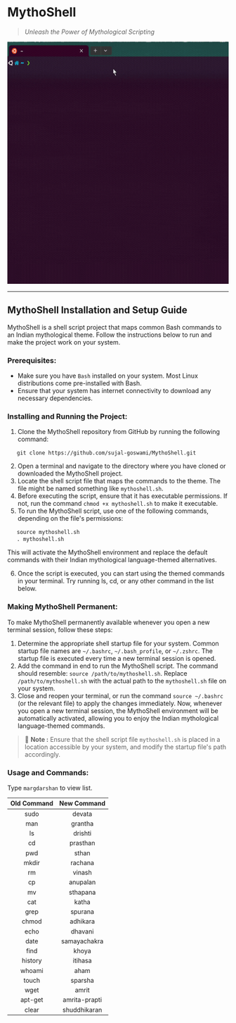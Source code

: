 
# MythoShell
> *Unleash the Power of Mythological Scripting*

<p align="center">
 <kbd><img src="https://github.com/sujal-goswami/MythoShell/blob/main/MythoShell.gif" width="550" height="550"/></kbd>
</p>

---------------------------------------
## MythoShell Installation and Setup Guide
MythoShell is a shell script project that maps common Bash commands to an Indian mythological theme. Follow the instructions below to run and make the project work on your system.

### Prerequisites:
- Make sure you have `Bash` installed on your system. Most Linux distributions come pre-installed with Bash.
- Ensure that your system has internet connectivity to download any necessary dependencies.
 
### Installing and Running the Project:
1. Clone the MythoShell repository from GitHub by running the following command:
```
   git clone https://github.com/sujal-goswami/MythoShell.git
```
2. Open a terminal and navigate to the directory where you have cloned or downloaded the MythoShell project.
3. Locate the shell script file that maps the commands to the theme. The file might be named something like `mythoshell.sh`.
4. Before executing the script, ensure that it has executable permissions. If not, run the command `chmod +x mythoshell.sh` to make it executable.
5. To run the MythoShell script, use one of the following commands, depending on the file's permissions:
```
   source mythoshell.sh
   . mythoshell.sh
```
   This will activate the MythoShell environment and replace the default commands with their Indian mythological language-themed alternatives.
   
6. Once the script is executed, you can start using the themed commands in your terminal. Try running ls, cd, or any other command in the list below.

### Making MythoShell Permanent:
To make MythoShell permanently available whenever you open a new terminal session, follow these steps:
1. Determine the appropriate shell startup file for your system. Common startup file names are `~/.bashrc`, `~/.bash_profile`, or `~/.zshrc`. The startup file is executed every time a new terminal session is opened.
2. Add the command in end to run the MythoShell script. The command should resemble: `source /path/to/mythoshell.sh`. Replace `/path/to/mythoshell.sh` with the actual path to the `mythoshell.sh` file on your system.
3. Close and reopen your terminal, or run the command `source ~/.bashrc` (or the relevant file) to apply the changes immediately.
Now, whenever you open a new terminal session, the MythoShell environment will be automatically activated, allowing you to enjoy the Indian mythological language-themed commands.
> 📝 **Note :** Ensure that the shell script file `mythoshell.sh` is placed in a location accessible by your system, and modify the startup file's path accordingly.

### Usage and Commands:

Type `margdarshan` to view list.

| Old Command                | New Command                |
|:--------------------------:|:--------------------------:|
| sudo                       | devata                     |
| man                        | grantha                    |
| ls                         | drishti                    |
| cd                         | prasthan                   |
| pwd                        | sthan                      |
| mkdir                      | rachana                    |
| rm                         | vinash                     |
| cp                         | anupalan                   | 
| mv                         | sthapana                   |
| cat                        | katha                      |
| grep                       | spurana                    |
| chmod                      | adhikara                   |
| echo                       | dhavani                    |
| date                       | samayachakra               |
| find                       | khoya                      |
| history                    | itihasa                    |
| whoami                     | aham                       |
| touch                      | sparsha                    |
| wget                       | amrit                      |
| apt-get                    | amrita-prapti              |
| clear                      | shuddhikaran               |
